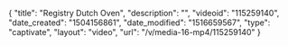 {
    "title": "Registry Dutch Oven",
    "description": "",
    "videoid": "115259140",
    "date_created": "1504156861",
    "date_modified": "1516659567",
    "type": "captivate",
    "layout": "video",
    "url": "\/v\/media-16-mp4\/115259140"
}
